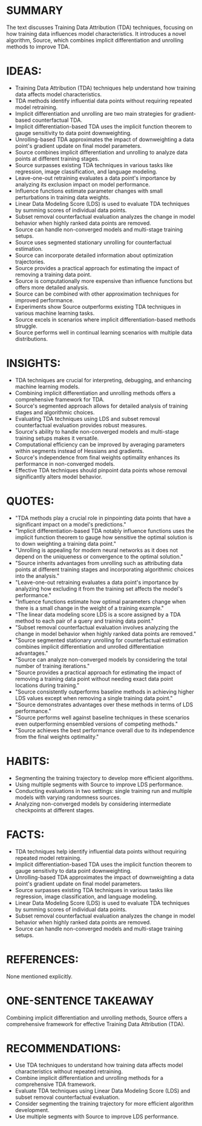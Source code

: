 # SUMMARY
The text discusses Training Data Attribution (TDA) techniques, focusing on how training data influences model characteristics. It introduces a novel algorithm, Source, which combines implicit differentiation and unrolling methods to improve TDA.

# IDEAS:
- Training Data Attribution (TDA) techniques help understand how training data affects model characteristics.
- TDA methods identify influential data points without requiring repeated model retraining.
- Implicit differentiation and unrolling are two main strategies for gradient-based counterfactual TDA.
- Implicit differentiation-based TDA uses the implicit function theorem to gauge sensitivity to data point downweighting.
- Unrolling-based TDA approximates the impact of downweighting a data point's gradient update on final model parameters.
- Source combines implicit differentiation and unrolling to analyze data points at different training stages.
- Source surpasses existing TDA techniques in various tasks like regression, image classification, and language modeling.
- Leave-one-out retraining evaluates a data point's importance by analyzing its exclusion impact on model performance.
- Influence functions estimate parameter changes with small perturbations in training data weights.
- Linear Data Modeling Score (LDS) is used to evaluate TDA techniques by summing scores of individual data points.
- Subset removal counterfactual evaluation analyzes the change in model behavior when highly ranked data points are removed.
- Source can handle non-converged models and multi-stage training setups.
- Source uses segmented stationary unrolling for counterfactual estimation.
- Source can incorporate detailed information about optimization trajectories.
- Source provides a practical approach for estimating the impact of removing a training data point.
- Source is computationally more expensive than influence functions but offers more detailed analysis.
- Source can be combined with other approximation techniques for improved performance.
- Experiments show Source outperforms existing TDA techniques in various machine learning tasks.
- Source excels in scenarios where implicit differentiation-based methods struggle.
- Source performs well in continual learning scenarios with multiple data distributions.

# INSIGHTS:
- TDA techniques are crucial for interpreting, debugging, and enhancing machine learning models.
- Combining implicit differentiation and unrolling methods offers a comprehensive framework for TDA.
- Source's segmented approach allows for detailed analysis of training stages and algorithmic choices.
- Evaluating TDA techniques using LDS and subset removal counterfactual evaluation provides robust measures.
- Source's ability to handle non-converged models and multi-stage training setups makes it versatile.
- Computational efficiency can be improved by averaging parameters within segments instead of Hessians and gradients.
- Source's independence from final weights optimality enhances its performance in non-converged models.
- Effective TDA techniques should pinpoint data points whose removal significantly alters model behavior.

# QUOTES:
- "TDA methods play a crucial role in pinpointing data points that have a significant impact on a model's predictions."
- "Implicit differentiation-based TDA notably influence functions uses the implicit function theorem to gauge how sensitive the optimal solution is to down weighting a training data point."
- "Unrolling is appealing for modern neural networks as it does not depend on the uniqueness or convergence to the optimal solution."
- "Source inherits advantages from unrolling such as attributing data points at different training stages and incorporating algorithmic choices into the analysis."
- "Leave-one-out retraining evaluates a data point's importance by analyzing how excluding it from the training set affects the model's performance."
- "Influence functions estimate how optimal parameters change when there is a small change in the weight of a training example."
- "The linear data modeling score LDS is a score assigned by a TDA method to each pair of a query and training data point."
- "Subset removal counterfactual evaluation involves analyzing the change in model behavior when highly ranked data points are removed."
- "Source segmented stationary unrolling for counterfactual estimation combines implicit differentiation and unrolled differentiation advantages."
- "Source can analyze non-converged models by considering the total number of training iterations."
- "Source provides a practical approach for estimating the impact of removing a training data point without needing exact data point locations during training."
- "Source consistently outperforms baseline methods in achieving higher LDS values except when removing a single training data point."
- "Source demonstrates advantages over these methods in terms of LDS performance."
- "Source performs well against baseline techniques in these scenarios even outperforming ensembled versions of competing methods."
- "Source achieves the best performance overall due to its independence from the final weights optimality."

# HABITS:
- Segmenting the training trajectory to develop more efficient algorithms.
- Using multiple segments with Source to improve LDS performance.
- Conducting evaluations in two settings: single training run and multiple models with varying randomness sources.
- Analyzing non-converged models by considering intermediate checkpoints at different stages.

# FACTS:
- TDA techniques help identify influential data points without requiring repeated model retraining.
- Implicit differentiation-based TDA uses the implicit function theorem to gauge sensitivity to data point downweighting.
- Unrolling-based TDA approximates the impact of downweighting a data point's gradient update on final model parameters.
- Source surpasses existing TDA techniques in various tasks like regression, image classification, and language modeling.
- Linear Data Modeling Score (LDS) is used to evaluate TDA techniques by summing scores of individual data points.
- Subset removal counterfactual evaluation analyzes the change in model behavior when highly ranked data points are removed.
- Source can handle non-converged models and multi-stage training setups.

# REFERENCES:
None mentioned explicitly.

# ONE-SENTENCE TAKEAWAY
Combining implicit differentiation and unrolling methods, Source offers a comprehensive framework for effective Training Data Attribution (TDA).

# RECOMMENDATIONS:
- Use TDA techniques to understand how training data affects model characteristics without repeated retraining.
- Combine implicit differentiation and unrolling methods for a comprehensive TDA framework.
- Evaluate TDA techniques using Linear Data Modeling Score (LDS) and subset removal counterfactual evaluation.
- Consider segmenting the training trajectory for more efficient algorithm development.
- Use multiple segments with Source to improve LDS performance.